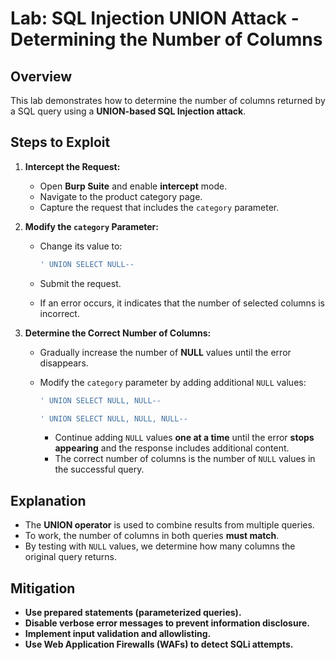 # Lab: SQL Injection UNION Attack - Determining the Number of Columns  

## Overview  
This lab demonstrates how to determine the number of columns returned by a SQL query using a **UNION-based SQL Injection attack**.  

## Steps to Exploit  

1. **Intercept the Request:**  
   - Open **Burp Suite** and enable **intercept** mode.  
   - Navigate to the product category page.  
   - Capture the request that includes the `category` parameter.  

2. **Modify the `category` Parameter:**  
   - Change its value to:  

     ```sql
     ' UNION SELECT NULL--  
     ```  

   - Submit the request.  
   - If an error occurs, it indicates that the number of selected columns is incorrect.  

3. **Determine the Correct Number of Columns:**  
   - Gradually increase the number of **NULL** values until the error disappears.  
   - Modify the `category` parameter by adding additional `NULL` values:  

     ```sql
     ' UNION SELECT NULL, NULL--  
     ```  

     ```sql
     ' UNION SELECT NULL, NULL, NULL--  
     ```  

     - Continue adding `NULL` values **one at a time** until the error **stops appearing** and the response includes additional content.  
     - The correct number of columns is the number of `NULL` values in the successful query.  

## Explanation  
- The **UNION operator** is used to combine results from multiple queries.  
- To work, the number of columns in both queries **must match**.  
- By testing with `NULL` values, we determine how many columns the original query returns.  

## Mitigation  
- **Use prepared statements (parameterized queries).**  
- **Disable verbose error messages to prevent information disclosure.**  
- **Implement input validation and allowlisting.**  
- **Use Web Application Firewalls (WAFs) to detect SQLi attempts.**  
